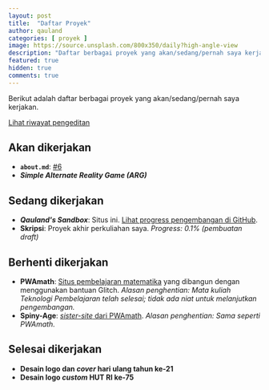 ```yaml
---
layout: post
title:  "Daftar Proyek"
author: qauland
categories: [ proyek ]
image: https://source.unsplash.com/800x350/daily?high-angle-view
description: "Daftar berbagai proyek yang akan/sedang/pernah saya kerjakan."
featured: true
hidden: true
comments: true
---
```


Berikut adalah daftar berbagai proyek yang akan/sedang/pernah saya kerjakan.

[Lihat riwayat pengeditan](https://github.com/qauland/qauland.github.io/commits/master/_posts/2020-08-16-daftar-proyek.md)

## Akan dikerjakan

* **`about.md`**: [#6](https://github.com/qauland/qauland.github.io/issues/6)
* ***Simple Alternate Reality Game (ARG)*** 

## Sedang dikerjakan

- ***Qauland's Sandbox***: Situs ini. [Lihat progress pengembangan di GitHub](https://github.com/qauland/qauland.github.io).
- **Skripsi**: Proyek akhir perkuliahan saya. *Progress: 0.1% (pembuatan draft)*

## Berhenti dikerjakan

* **PWAmath**: [Situs pembelajaran matematika](https://teknojaran.glitch.me) yang dibangun dengan menggunakan bantuan Glitch. *Alasan penghentian: Mata kuliah Teknologi Pembelajaran telah selesai; tidak ada niat untuk melanjutkan pengembangan.*
* **Spiny-Age**: [*sister-site* dari PWAmath](https://spiny-age.glitch.me). *Alasan penghentian: Sama seperti PWAmath.*

## Selesai dikerjakan

* **Desain logo dan *cover* hari ulang tahun ke-21**
* **Desain logo *custom* HUT RI ke-75**
